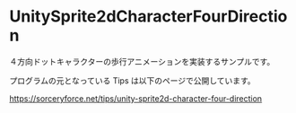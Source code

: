 # UnitySprite2dCharacterFourDirection
４方向ドットキャラクターの歩行アニメーションを実装するサンプルです。

プログラムの元となっている Tips は以下のページで公開しています。

https://sorceryforce.net/tips/unity-sprite2d-character-four-direction
